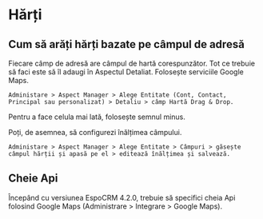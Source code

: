 # Hărți

## Cum să arăți hărți bazate pe câmpul de adresă

Fiecare câmp de adresă are câmpul de hartă corespunzător. Tot ce trebuie să faci este să îl adaugi în Aspectul Detaliat. Folosește serviciile Google Maps.

`Administare > Aspect Manager > Alege Entitate (Cont, Contact, Principal sau personalizat) > Detaliu > câmp Hartă Drag & Drop.`

Pentru a face celula mai lată, folosește semnul minus.

Poți, de asemnea, să configurezi înălțimea câmpului.

`Administare > Aspect Manager > Alege Entitate > Câmpuri > găsește câmpul hărții și apasă pe el > editează înălțimea și salvează.`

## Cheie Api

Începând cu versiunea EspoCRM 4.2.0, trebuie să specifici cheia Api folosind Google Maps (Administrare > Integrare > Google Maps).

